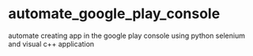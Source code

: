 # automate_google_play_console
automate creating app in the google play console using python selenium and visual c++ application
